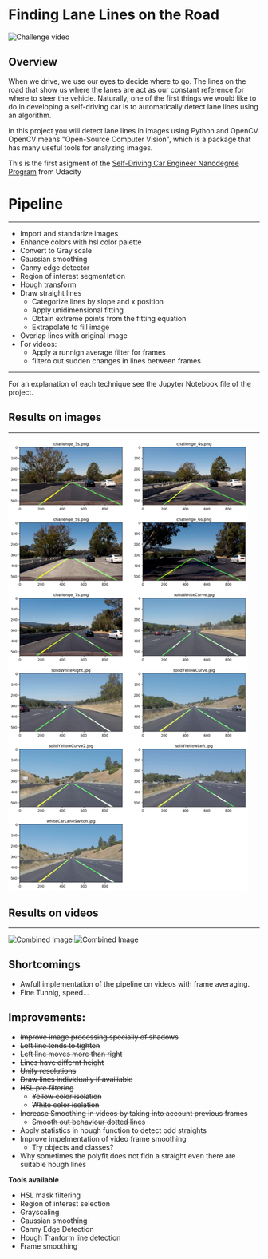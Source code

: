 # **Finding Lane Lines on the Road**

<img src="test_videos_output/challenge_.gif" width="480" alt="Challenge video" />

## Overview

When we drive, we use our eyes to decide where to go. The lines on the road that show us where the lanes are act as our constant reference for where to steer the vehicle. Naturally, one of the first things we would like to do in developing a self-driving car is to automatically detect lane lines using an algorithm.

In this project you will detect lane lines in images using Python and OpenCV. OpenCV means "Open-Source Computer Vision", which is a package that has many useful tools for analyzing images.

This is the first asigment of the [Self-Driving Car Engineer Nanodegree Program](https://www.udacity.com/course/self-driving-car-engineer-nanodegree) from Udacity

# Pipeline

---

- Import and standarize images
- Enhance colors with hsl color palette
- Convert to Gray scale
- Gaussian smoothing
- Canny edge detector
- Region of interest segmentation
- Hough transform
- Draw straight lines
  - Categorize lines by slope and x position
  - Apply unidimensional fitting
  - Obtain extreme points from the fitting equation
  - Extrapolate to fill image
- Overlap lines with original image
- For videos:
  - Apply a runnign average filter for frames
  - filtero out sudden changes in lines between frames

---

For an explanation of each technique see the Jupyter Notebook file of the project.

## Results on images

---

<img src="test_images_output/com.png" width="480" alt="Combined Image" />

## Results on videos

---

<img src="test_videos_output/solidWhiteRight.gif" width="480" alt="Combined Image" />

<img src="test_videos_output/solidYellowLeft.gif" width="480" alt="Combined Image" />

## Shortcomings

- Awfull implementation of the pipeline on videos with frame averaging.
- Fine Tunnig, speed...

## Improvements:

- ~~Improve image processing specially of shadows~~
- ~~Left line tends to tighten~~
- ~~Left line moves more than right~~
- ~~Lines have differnt height~~
- ~~Unify resolutions~~
- ~~Draw lines individually if availiable~~
- ~~HSL pre filtering~~
  - ~~Yellow color isolation~~
  - ~~White color isolation~~
- ~~Increase Smoothing in videos by taking into account previous frames~~
  - ~~Smooth out behaviour dotted lines~~
- Apply statistics in hough function to detect odd straights
- Improve impelmentation of video frame smoothing
  - Try objects and classes?
- Why sometimes the polyfit does not fidn a straight even there are suitable hough lines

**Tools available**

- HSL mask filtering
- Region of interest selection
- Grayscaling
- Gaussian smoothing
- Canny Edge Detection
- Hough Tranform line detection
- Frame smoothing
